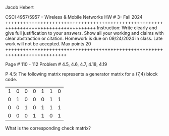 Jacob Hebert

CSCI 4957/5957 – Wireless & Mobile Networks
HW # 3- Fall 2024
+++++++++++++++++++++++++++++++++++++++++++++++++++++++++++++++++++++++++++++++++++++
Instruction: Write clearly and give full justification to your answers. Show all your working and claims with clear abstraction or citation. Homework is due on 09/24/2024 in class. Late work will not be accepted.  Max points 20
+++++++++++++++++++++++++++++++++++++++++++++++++++++++++++++++++++++++++++

Page # 110 - 112
Problem # 4.5, 4.6, 4.7, 4.18, 4.19


P 4.5: The following matrix represents a generator matrix for a (7,4) block code.
<table>
  <tr>
    <td>1</td> <td>0</td> <td>0</td> <td>0</td> <td>1</td> <td>1</td> <td>0</td>
  </tr>
  <tr>
    <td>0</td> <td>1</td> <td>0</td> <td>0</td> <td>0</td> <td>1</td> <td>1</td>
  </tr>
  <tr>
    <td>0</td> <td>0</td> <td>1</td> <td>0</td> <td>1</td> <td>1</td> <td>1</td>
  </tr>
  <tr>
    <td>0</td> <td>0</td> <td>0</td> <td>1</td> <td>1</td> <td>0</td> <td>1</td>
  </tr>
</table>

What is the corresponding check matrix?
